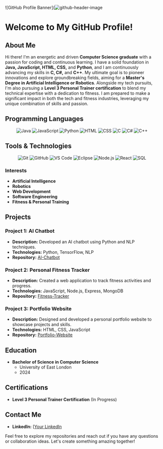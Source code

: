 ![GitHub Profile Banner](![github-header-image](https://github.com/GCBlake/GCBlake/assets/128646190/b1c0100b-3006-404a-85d7-fc769c1f353b)

# Welcome to My GitHub Profile!

## About Me

Hi there! I'm an energetic and driven **Computer Science graduate** with a passion for coding and continuous learning. I have a solid foundation in **Java, JavaScript, HTML, CSS,** and **Python**, and I am continuously advancing my skills in **C, C#,** and **C++**.
My ultimate goal is to pioneer innovations and explore groundbreaking fields, aiming for a **Master's Degree in Artificial Intelligence or Robotics**. Alongside my tech pursuits, I'm also pursuing a **Level 3 Personal Trainer certification** to blend my technical expertise with a dedication to fitness.
I am prepared to make a significant impact in both the tech and fitness industries, leveraging my unique combination of skills and passion.


  ## Programming Languages
  
  <p align="center">
  <img src="https://img.shields.io/badge/Java-ED8B00?style=for-the-badge&logo=java&logoColor=white" alt="Java">
  <img src="https://img.shields.io/badge/JavaScript-F7DF1E?style=for-the-badge&logo=javascript&logoColor=black" alt="JavaScript">
  <img src="https://img.shields.io/badge/Python-3776AB?style=for-the-badge&logo=python&logoColor=white" alt="Python">
  <img src="https://img.shields.io/badge/HTML5-E34F26?style=for-the-badge&logo=html5&logoColor=white" alt="HTML">
  <img src="https://img.shields.io/badge/CSS3-1572B6?style=for-the-badge&logo=css3&logoColor=white" alt="CSS">
  <img src="https://img.shields.io/badge/C-00599C?style=for-the-badge&logo=c&logoColor=white" alt="C">
  <img src="https://img.shields.io/badge/C%23-239120?style=for-the-badge&logo=c-sharp&logoColor=white" alt="C#">
  <img src="https://img.shields.io/badge/C++-00599C?style=for-the-badge&logo=c%2B%2B&logoColor=white" alt="C++">
  </p>

## Tools & Technologies

<p align="center">
  <img src="https://img.shields.io/badge/Git-F05032?style=for-the-badge&logo=git&logoColor=white" alt="Git">
  <img src="https://img.shields.io/badge/GitHub-181717?style=for-the-badge&logo=github&logoColor=white" alt="GitHub">
  <img src="https://img.shields.io/badge/VS%20Code-007ACC?style=for-the-badge&logo=visual-studio-code&logoColor=white" alt="VS Code">
  <img src="https://img.shields.io/badge/Eclipse-2C2255?style=for-the-badge&logo=eclipse&logoColor=white" alt="Eclipse">
  <img src="https://img.shields.io/badge/Node.js-339933?style=for-the-badge&logo=nodedotjs&logoColor=white" alt="Node.js">
  <img src="https://img.shields.io/badge/React-20232A?style=for-the-badge&logo=react&logoColor=61DAFB" alt="React">
  <img src="https://img.shields.io/badge/SQL-4479A1?style=for-the-badge&logo=sql&logoColor=white" alt="SQL">
</p>

### Interests
- **Artificial Intelligence**
- **Robotics**
- **Web Development**
- **Software Engineering**
- **Fitness & Personal Training**

## Projects

### Project 1: AI Chatbot
- **Description:** Developed an AI chatbot using Python and NLP techniques.
- **Technologies:** Python, TensorFlow, NLP
- **Repository:** [AI-Chatbot](https://github.com/yourusername/AI-Chatbot)

### Project 2: Personal Fitness Tracker
- **Description:** Created a web application to track fitness activities and progress.
- **Technologies:** JavaScript, Node.js, Express, MongoDB
- **Repository:** [Fitness-Tracker](https://github.com/yourusername/Fitness-Tracker)

### Project 3: Portfolio Website
- **Description:** Designed and developed a personal portfolio website to showcase projects and skills.
- **Technologies:** HTML, CSS, JavaScript
- **Repository:** [Portfolio-Website](https://github.com/yourusername/Portfolio-Website)

## Education
- **Bachelor of Science in Computer Science**
  - University of East London
  - 2024

## Certifications
- **Level 3 Personal Trainer Certification** (In Progress)

## Contact Me

- **LinkedIn:** [[Your LinkedIn](https://www.linkedin.com/in/yourusername](https://www.linkedin.com/in/blake-pattemore/))

Feel free to explore my repositories and reach out if you have any questions or collaboration ideas. Let's create something amazing together!
